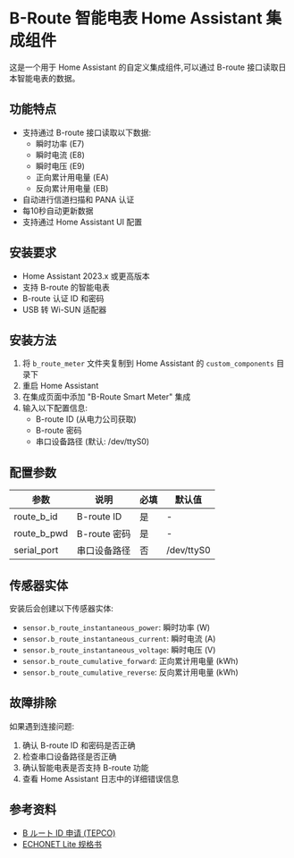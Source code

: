 # B-Route 智能电表 Home Assistant 集成组件

这是一个用于 Home Assistant 的自定义集成组件,可以通过 B-route 接口读取日本智能电表的数据。

## 功能特点

- 支持通过 B-route 接口读取以下数据:
  - 瞬时功率 (E7)
  - 瞬时电流 (E8)
  - 瞬时电压 (E9)
  - 正向累计用电量 (EA)
  - 反向累计用电量 (EB)
- 自动进行信道扫描和 PANA 认证
- 每10秒自动更新数据
- 支持通过 Home Assistant UI 配置

## 安装要求

- Home Assistant 2023.x 或更高版本
- 支持 B-route 的智能电表
- B-route 认证 ID 和密码
- USB 转 Wi-SUN 适配器

## 安装方法

1. 将 `b_route_meter` 文件夹复制到 Home Assistant 的 `custom_components` 目录下
2. 重启 Home Assistant
3. 在集成页面中添加 "B-Route Smart Meter" 集成
4. 输入以下配置信息:
   - B-route ID (从电力公司获取)
   - B-route 密码
   - 串口设备路径 (默认: /dev/ttyS0)

## 配置参数

| 参数 | 说明 | 必填 | 默认值 |
|------|------|------|--------|
| route_b_id | B-route ID | 是 | - |
| route_b_pwd | B-route 密码 | 是 | - |
| serial_port | 串口设备路径 | 否 | /dev/ttyS0 |

## 传感器实体

安装后会创建以下传感器实体:

- `sensor.b_route_instantaneous_power`: 瞬时功率 (W)
- `sensor.b_route_instantaneous_current`: 瞬时电流 (A)
- `sensor.b_route_instantaneous_voltage`: 瞬时电压 (V)
- `sensor.b_route_cumulative_forward`: 正向累计用电量 (kWh)
- `sensor.b_route_cumulative_reverse`: 反向累计用电量 (kWh)

## 故障排除

如果遇到连接问题:

1. 确认 B-route ID 和密码是否正确
2. 检查串口设备路径是否正确
3. 确认智能电表是否支持 B-route 功能
4. 查看 Home Assistant 日志中的详细错误信息

## 参考资料

- [B ルート ID 申请 (TEPCO)](https://www.tepco.co.jp/pg/consignment/liberalization/smartmeter-broute.html)
- [ECHONET Lite 规格书](https://echonet.jp/spec_g/)

